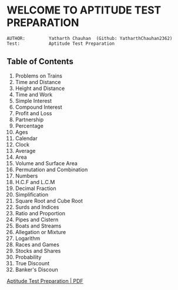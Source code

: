 # **WELCOME TO APTITUDE TEST PREPARATION**

    AUTHOR:         Yatharth Chauhan  (Github: YatharthChauhan2362)
    Test:           Aptitude Test Preparation

## Table of Contents

1. Problems on Trains
2. Time and Distance
3. Height and Distance
4. Time and Work
5. Simple Interest
6. Compound Interest
7. Profit and Loss
8. Partnership
9. Percentage
10. Ages
11. Calendar
12. Clock
13. Average
14. Area
15. Volume and Surface Area
16. Permutation and Combination
17. Numbers
18. H.C.F and L.C.M
19. Decimal Fraction
20. Simplification
21. Square Root and Cube Root
22. Surds and Indices
23. Ratio and Proportion
24. Pipes and Cistern
25. Boats and Streams
26. Allegation or Mixture
27. Logarithm
28. Races and Games
29. Stocks and Shares
30. Probability
31. True Discount
32. Banker's Discoun

[Aptitude Test Preparation | PDF](#)

<!--
33. [Problems on Trains](#Problems-on-Trains)
34. [Time and Distance](#Time-and-Distance)
35. [Height and Distance](#Height-and-Distance)
36. [Time and Work](#Time-and-Work)
37. [Simple Interest](#Simple-Interest)
38. [Compound Interest](#Compound-Interest)
39. [Profit and Loss](#Profit-and-Loss)
40. [Partnership](#Partnership)
41. [Percentage](#Percentage)
42. [Problems on Ages](#Problems-on-Ages)
43. [Calendar](#Calendar)
44. [Clock](#Clock)
45. [Average](#Average)
46. [Area](#Area)
47. [Volume and Surface Area](#Volume-and-Surface-Area)
48. [Permutation and Combination](#Permutation-and-Combination)
49. [Numbers](#Numbers)
50. [Problems on Numbers](#Problems-on-Numbers)
51. [Problems on H.C.F and L.C.M](#Problems-on-H.C.F-and-L.C.M)
52. [Decimal Fraction](#Decimal-Fraction)
53. [Simplification](#Simplification)
54. [Square Root and Cube Root](#Square-Root-and-Cube-Root)
55. [Surds and Indices](#Surds-and-Indices)
56. [Ratio and Proportion](#Ratio-and-Proportion)
57. [Chain Rule](#Chain-Rule)
58. [Pipes and Cistern](#Pipes-and-Cistern)
59. [Boats and Streams](#Boats-and-Streams)
60. [Alligation or Mixture](#Alligation-or-Mixture)
61. [Logarithm](#Logarithm)
62. [Races and Games](#Races-and-Games)
63. [Stocks and Shares](#Stocks-and-Shares)
64. [Probability](#Probability)
65. [True Discount](#True-Discount)
66. [Banker's Discount](#Banker's-Discount)
67. [Odd Man Out and Series](#Odd-Man-Out-and-Series) -->

<!-- # Problems on Trains

# Time and Distance

# Height and Distance

# Time and Work

# Simple Interest

# Compound Interest

# Profit and Loss

# Partnership

# Percentage

# Problems on Ages

# Calendar

# Clock

# Average

# Area

# Volume and Surface Area

# Permutation and Combination

# Numbers

# Problems on Numbers

# Problems on H.C.F and L.C.M

# Decimal Fraction

# Simplification

# Square Root and Cube Root

# Surds and Indices

# Ratio and Proportion

# Chain Rule

# Pipes and Cistern

# Boats and Streams

# Alligation or Mixture

# Logarithm

# Races and Games

# Stocks and Shares

# Probability

# True Discount

# Banker's Discount

# Odd Man Out and Series -->
